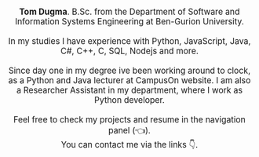 <div style="text-align: center; font-size: 120%" >
<div style="display: inline-block; max-width: 120%"> 
    <br/>
    <strong>Tom Dugma</strong>. B.Sc. from the Department of Software and Information Systems Engineering at Ben-Gurion University. 
    <br/><br/>
    In my studies I have experience with Python, JavaScript, Java, C#, C++, C, SQL, Nodejs and more.
    <br/><br/>
    Since day one in my degree ive been working around to clock, as a Python and Java lecturer at CampusOn website.
    I am also a Researcher Assistant in my department, where I work as Python developer.
    <br/><br/>
    Feel free to check my projects and resume in the navigation panel (👈).<br/>You can contact me via the links 👇. 
    <br/><br/>
</div>
</div>
